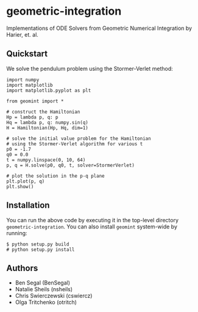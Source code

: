 geometric-integration
=====================

Implementations of ODE Solvers from Geometric Numerical Integration by
Harier, et. al.

Quickstart
----------

We solve the pendulum problem using the Stormer-Verlet method:

    import numpy
    import matplotlib
    import matplotlib.pyplot as plt

    from geomint import *

    # construct the Hamiltonian
    Hp = lambda p, q: p
    Hq = lambda p, q: numpy.sin(q)
    H = Hamiltonian(Hp, Hq, dim=1)

    # solve the initial value problem for the Hamiltonian
    # using the Stormer-Verlet algorithm for various t
    p0 = -1.7
    q0 = 0.0
    t = numpy.linspace(0, 10, 64)
    p, q = H.solve(p0, q0, t, solver=StormerVerlet)

    # plot the solution in the p-q plane
    plt.plot(p, q)
    plt.show()

Installation
------------

You can run the above code by executing it in the top-level directory
``geometric-integration``. You can also install ``geomint`` system-wide
by running:

    $ python setup.py build
    # python setup.py install

Authors
-------

* Ben Segal (BenSegal)
* Natalie Sheils (nsheils)
* Chris Swierczewski (cswiercz)
* Olga Tritchenko (otritch)

